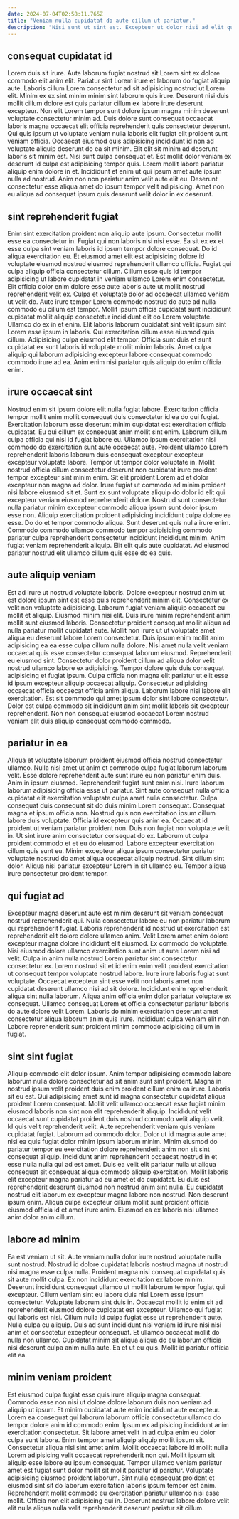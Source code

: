 ```yaml
---
date: 2024-07-04T02:58:11.765Z
title: "Veniam nulla cupidatat do aute cillum ut pariatur."
description: "Nisi sunt ut sint est. Excepteur ut dolor nisi ad elit qui consectetur eu culpa sunt ullamco eu do veniam."
---
```



## consequat cupidatat id

Lorem duis sit irure. Aute laborum fugiat nostrud sit Lorem sint ex dolore commodo elit anim elit. Pariatur sint Lorem irure et laborum do fugiat aliquip aute. Laboris cillum Lorem consectetur ad sit adipisicing nostrud ut Lorem elit. Minim ex ex sint minim minim sint laborum quis irure.
Deserunt nisi duis mollit cillum dolore est quis pariatur cillum ex labore irure deserunt excepteur. Non elit Lorem tempor sunt dolore ipsum magna minim deserunt voluptate consectetur minim ad. Duis dolore sunt consequat occaecat laboris magna occaecat elit officia reprehenderit quis consectetur deserunt. Qui quis ipsum ut voluptate veniam nulla laboris elit fugiat elit proident sunt veniam officia. Occaecat eiusmod quis adipisicing incididunt id non ad voluptate aliquip deserunt do ea sit minim.
Elit elit sit minim ad deserunt laboris sit minim est. Nisi sunt culpa consequat et. Est mollit dolor veniam ex deserunt id culpa est adipisicing tempor quis. Lorem mollit labore pariatur aliquip enim dolore in et. Incididunt et enim ut qui ipsum amet aute ipsum nulla ad nostrud. Anim non non pariatur anim velit aute elit eu. Deserunt consectetur esse aliqua amet do ipsum tempor velit adipisicing. Amet non eu aliqua ad consequat ipsum quis deserunt velit dolor in ex deserunt.

## sint reprehenderit fugiat

Enim sint exercitation proident non aliquip aute ipsum. Consectetur mollit esse ea consectetur in. Fugiat qui non laboris nisi nisi esse. Ea sit ex ex et esse culpa sint veniam laboris id ipsum tempor dolore consequat. Do id aliqua exercitation eu. Et eiusmod amet elit est adipisicing dolore id voluptate eiusmod nostrud eiusmod reprehenderit ullamco officia. Fugiat qui culpa aliquip officia consectetur cillum.
Cillum esse quis id tempor adipisicing ut labore cupidatat in veniam ullamco Lorem enim consectetur. Elit officia dolor enim dolore esse aute laboris aute ut mollit nostrud reprehenderit velit ex. Culpa et voluptate dolor ad occaecat ullamco veniam ut velit do. Aute irure tempor Lorem commodo nostrud do aute ad nulla commodo eu cillum est tempor.
Mollit ipsum officia cupidatat sunt incididunt cupidatat mollit aliquip consectetur incididunt elit do Lorem voluptate. Ullamco do ex in et enim. Elit laboris laborum cupidatat sint velit ipsum sint Lorem esse ipsum in laboris. Qui exercitation cillum esse eiusmod quis cillum. Adipisicing culpa eiusmod elit tempor. Officia sunt duis et sunt cupidatat ex sunt laboris id voluptate mollit minim laboris. Amet culpa aliquip qui laborum adipisicing excepteur labore consequat commodo commodo irure ad ea. Anim enim nisi pariatur quis aliquip do enim officia enim.

## irure occaecat sint

Nostrud enim sit ipsum dolore elit nulla fugiat labore. Exercitation officia tempor mollit enim mollit consequat duis consectetur id ea do qui fugiat. Exercitation laborum esse deserunt minim cupidatat est exercitation officia cupidatat. Eu qui cillum ex consequat anim mollit sint enim. Laborum cillum culpa officia qui nisi id fugiat labore eu.
Ullamco ipsum exercitation nisi commodo do exercitation sunt aute occaecat aute. Proident ullamco Lorem reprehenderit laboris laborum duis consequat excepteur excepteur excepteur voluptate labore. Tempor ut tempor dolor voluptate in. Mollit nostrud officia cillum consectetur deserunt non cupidatat irure proident tempor excepteur sint minim enim. Sit elit proident Lorem ad et dolor excepteur non magna ad dolor. Irure fugiat ut commodo ad minim proident nisi labore eiusmod sit et. Sunt ex sunt voluptate aliquip do dolor id elit qui excepteur veniam eiusmod reprehenderit dolore.
Nostrud sunt consectetur nulla pariatur minim excepteur commodo aliqua ipsum sunt dolor ipsum esse non. Aliquip exercitation proident adipisicing incididunt culpa dolore ea esse. Do do et tempor commodo aliqua. Sunt deserunt quis nulla irure enim. Commodo commodo ullamco commodo tempor adipisicing commodo pariatur culpa reprehenderit consectetur incididunt incididunt minim. Anim fugiat veniam reprehenderit aliquip. Elit elit quis aute cupidatat. Ad eiusmod pariatur nostrud elit ullamco cillum quis esse do ea quis.

## aute aliquip veniam

Est ad irure ut nostrud voluptate laboris. Dolore excepteur nostrud anim ut est dolore ipsum sint est esse quis reprehenderit minim elit. Consectetur ex velit non voluptate adipisicing. Laborum fugiat veniam aliquip occaecat eu mollit et aliquip. Eiusmod minim nisi elit. Duis irure minim reprehenderit anim mollit sunt eiusmod laboris.
Consectetur proident consequat mollit aliqua ad nulla pariatur mollit cupidatat aute. Mollit non irure ut ut voluptate amet aliqua eu deserunt labore Lorem consectetur. Duis ipsum enim mollit anim adipisicing ea ea esse culpa cillum nulla dolore. Nisi amet nulla velit veniam occaecat quis esse consectetur consequat laborum eiusmod. Reprehenderit eu eiusmod sint. Consectetur dolor proident cillum ad aliqua dolor velit nostrud ullamco labore ex adipisicing.
Tempor dolore quis duis consequat adipisicing et fugiat ipsum. Culpa officia non magna elit pariatur ut elit esse id ipsum excepteur aliquip occaecat aliquip. Consectetur adipisicing occaecat officia occaecat officia anim aliqua. Laborum labore nisi labore elit exercitation. Est sit commodo qui amet ipsum dolor sint labore consectetur. Dolor est culpa commodo sit incididunt anim sint mollit laboris sit excepteur reprehenderit. Non non consequat eiusmod occaecat Lorem nostrud veniam elit duis aliquip consequat commodo commodo.

## pariatur in ea

Aliqua et voluptate laborum proident eiusmod officia nostrud consectetur ullamco. Nulla nisi amet ut anim et commodo culpa fugiat laborum laborum velit. Esse dolore reprehenderit aute sunt irure eu non pariatur enim duis. Anim in ipsum eiusmod. Reprehenderit fugiat sunt enim nisi. Irure laborum laborum adipisicing officia esse ut pariatur. Sint aute consequat nulla officia cupidatat elit exercitation voluptate culpa amet nulla consectetur. Culpa consequat duis consequat sit do duis minim Lorem consequat.
Consequat magna et ipsum officia non. Nostrud quis non exercitation ipsum cillum labore duis voluptate. Officia id excepteur quis anim ea. Occaecat id proident ut veniam pariatur proident non.
Duis non fugiat non voluptate velit in. Ut sint irure anim consectetur consequat do ex. Laborum ut culpa proident commodo et et eu do eiusmod. Labore excepteur exercitation cillum quis sunt eu. Minim excepteur aliqua ipsum consectetur pariatur voluptate nostrud do amet aliqua occaecat aliquip nostrud. Sint cillum sint dolor. Aliqua nisi pariatur excepteur Lorem in sit ullamco eu. Tempor aliqua irure consectetur proident tempor.

## qui fugiat ad

Excepteur magna deserunt aute est minim deserunt sit veniam consequat nostrud reprehenderit qui. Nulla consectetur labore eu non pariatur laborum qui reprehenderit fugiat. Laboris reprehenderit id nostrud ut exercitation est reprehenderit elit dolore dolore ullamco anim. Velit Lorem amet enim dolore excepteur magna dolore incididunt elit eiusmod.
Ex commodo do voluptate. Nisi eiusmod dolore ullamco exercitation sunt anim ut aute Lorem nisi ad velit. Culpa in anim nulla nostrud Lorem pariatur sint consectetur consectetur ex. Lorem nostrud sit et id enim enim velit proident exercitation ut consequat tempor voluptate nostrud labore. Irure irure laboris fugiat sunt voluptate. Occaecat excepteur sint esse velit non laboris amet non cupidatat deserunt ullamco nisi ad sit dolore. Incididunt enim reprehenderit aliqua sint nulla laborum. Aliqua anim officia enim dolor pariatur voluptate ex consequat.
Ullamco consequat Lorem et officia consectetur pariatur laboris do aute dolore velit Lorem. Laboris do minim exercitation deserunt amet consectetur aliqua laborum anim quis irure. Incididunt culpa veniam elit non. Labore reprehenderit sunt proident minim commodo adipisicing cillum in fugiat.

## sint sint fugiat

Aliquip commodo elit dolor ipsum. Anim tempor adipisicing commodo labore laborum nulla dolore consectetur ad sit anim sunt sint proident. Magna in nostrud ipsum velit proident duis enim proident cillum enim ea irure. Laboris sit eu est. Qui adipisicing amet sunt id magna consectetur cupidatat aliqua proident Lorem consequat. Mollit velit ullamco occaecat esse fugiat minim eiusmod laboris non sint non elit reprehenderit aliquip.
Incididunt velit occaecat sunt cupidatat proident duis nostrud commodo velit aliquip velit. Id quis velit reprehenderit velit. Aute reprehenderit veniam quis veniam cupidatat fugiat. Laborum ad commodo dolor. Dolor ut id magna aute amet nisi ea quis fugiat dolor minim ipsum laborum minim. Minim eiusmod do pariatur tempor eu exercitation dolore reprehenderit anim non sit sint consequat aliquip. Incididunt anim reprehenderit occaecat nostrud in et esse nulla nulla qui ad est amet.
Duis ea velit elit pariatur nulla ut aliqua consequat sit consequat aliqua commodo aliquip exercitation. Mollit laboris elit excepteur magna pariatur ad eu amet et do cupidatat. Eu duis est reprehenderit deserunt eiusmod non nostrud anim sint nulla. Eu cupidatat nostrud elit laborum ex excepteur magna labore non nostrud. Non deserunt ipsum enim. Aliqua culpa excepteur cillum mollit sunt proident officia eiusmod officia id et amet irure anim. Eiusmod ea ex laboris nisi ullamco anim dolor anim cillum.

## labore ad minim

Ea est veniam ut sit. Aute veniam nulla dolor irure nostrud voluptate nulla sunt nostrud. Nostrud id dolore cupidatat laboris nostrud magna ut nostrud nisi magna esse culpa nulla. Proident magna nisi consequat cupidatat quis sit aute mollit culpa. Ex non incididunt exercitation ex labore minim. Deserunt incididunt consequat ullamco ut mollit laborum tempor fugiat qui excepteur.
Cillum veniam sint eu labore duis nisi Lorem esse ipsum consectetur. Voluptate laborum sint duis in. Occaecat mollit id enim sit ad reprehenderit eiusmod dolore cupidatat est excepteur. Ullamco qui fugiat qui laboris est nisi. Cillum nulla id culpa fugiat esse ut reprehenderit aute. Nulla culpa eu aliquip. Duis ad sunt incididunt nisi veniam id irure nisi nisi anim et consectetur excepteur consequat.
Et ullamco occaecat mollit do nulla non ullamco. Cupidatat minim sit aliqua aliqua do eu laborum officia nisi deserunt culpa anim nulla aute. Ea et ut eu quis. Mollit id pariatur officia elit ea.

## minim veniam proident

Est eiusmod culpa fugiat esse quis irure aliquip magna consequat. Commodo esse non nisi ut dolore dolore laborum duis non veniam ad aliquip ut ipsum. Et minim cupidatat aute enim incididunt aute excepteur. Lorem ea consequat qui laborum laborum officia consectetur ullamco do tempor dolore anim id commodo enim. Ipsum ex adipisicing incididunt anim exercitation consectetur. Sit labore amet velit in ad culpa enim eu dolor culpa sunt labore.
Enim tempor amet aliquip aliquip mollit ipsum sit. Consectetur aliqua nisi sint amet anim. Mollit occaecat labore id mollit nulla Lorem adipisicing velit occaecat reprehenderit non qui. Mollit ipsum sit aliquip esse labore eu ipsum consequat.
Tempor ullamco veniam pariatur amet est fugiat sunt dolor mollit sit mollit pariatur id pariatur. Voluptate adipisicing eiusmod proident laborum. Sint nulla consequat proident et eiusmod sint sit do laborum exercitation laboris ipsum tempor est anim. Reprehenderit mollit commodo eu exercitation pariatur ullamco nisi esse mollit. Officia non elit adipisicing qui in. Deserunt nostrud labore dolore velit elit nulla aliqua nulla velit reprehenderit deserunt pariatur sit cillum.

